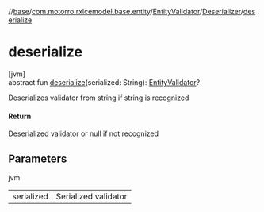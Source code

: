 //[base](../../../../index.md)/[com.motorro.rxlcemodel.base.entity](../../index.md)/[EntityValidator](../index.md)/[Deserializer](index.md)/[deserialize](deserialize.md)

# deserialize

[jvm]\
abstract fun [deserialize](deserialize.md)(serialized: String): [EntityValidator](../index.md)?

Deserializes validator from string if string is recognized

#### Return

Deserialized validator or null if not recognized

## Parameters

jvm

| | |
|---|---|
| serialized | Serialized validator |
